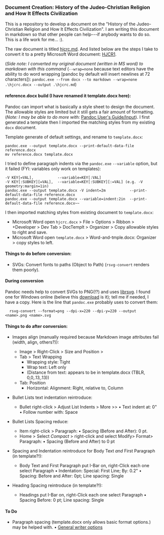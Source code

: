 ### Document Creation: History of the Judeo-Christian Religion and How It Effects Civilization

This is a repository to develop a document on the "History of the Judeo-Christian Religion and How It Effects Civilization". I am writing this document in markdown so that other people can help---if anybody wants to do so. This is a life work for me... :).

The raw document is titled [hjcrc.md](https://github.com/EdenWise/hjcrc/blob/main/hjcrc.md). And listed below are the steps I take to convert it to a pretty Microsoft Word document: [HJCR1](http://tinyurl.com/hjcr1).

(*Side note: I converted my original document (written in MS word) to markdown with this command* (`--wrap=none` because text editors have the ability to do word wrapping [pandoc by default will insert newlines at 72 characters]): `pandoc.exe --from docx --to markdown --wrap=none .\hjcrc.docx --output .\hjcrc.md`)

#### reference.docx build (I have renamed it template.docx here):

Pandoc can import what is basically a style sheet to design the document. The allowable styles are limited but it still gets a fair amount of formatting. (*Note: I may be able to do more with:* [Pandoc User's Guide/Input](https://pandoc.org/MANUAL.html#input)). I first generated a template then I imported the matching styles from my existing `docx` document.

Template generate of default settings, and rename to `template.docx`:

    pandoc.exe --output template.docx --print-default-data-file reference.docx
    mv reference.docx template.docx

I tried to define paragraph indents via the `pandoc.exe` `--variable` option, but it failed (FYI: variables only work on templates):

    -V KEY[=VAL],           --variable=KEY[:VAL]
    -V KEY[:SUBKEY][=VAL],  --variable=KEY[:SUBKEY][:=VAL] (e.g. -V geometry:margin=1in)
    pandoc.exe --output template.docx -V indent=2m           --print-default-data-file reference.docx   
    pandoc.exe --output template.docx --variable=indent:2in  --print-default-data-file reference.docx~~

I then imported matching styles from existing document to `template.docx`:

* Microsoft Word open `hjcrc.docx` > File > Options > Ribbon > +Developer > Dev Tab > DocTemplt > Organizer > Copy allowable styles to right and save.
* Microsoft Word open `template.docx`  > Word-and-tmple.docx: Organizer > copy styles to left.

#### Things to do before conversion:

* SVGs: Convert fonts to paths (Object to Path) (`rsvg-convert` renders them poorly).

#### During conversion

Pandoc needs help to convert SVGs to PNG(!?) and uses [librsvg](https://wiki.gnome.org/action/show/Projects/LibRsvg). I found one for Windows online (believe this [download](https://opensourcepack.blogspot.com/2012/06/rsvg-convert-svg-image-conversion-tool.html) is it); tell me if needed, I have a copy. Here is the line that `pandoc.exe` probably uses to convert them:

      rsvg-convert --format=png --dpi-x=220 --dpi-y=220 --output <name>.png <name>.svg

#### Things to do after conversion:

* Images align (manually required because Markdown image attributes fail (width, align, others?)):
  * Image > Right-Click > Size and Position >
  * Tab > Text Wrapping
    * Wrapping style:     Tight
    * Wrap text:          Left only
    * (Distance from text: appears to be in template.docx (TBLR, 0,0,.13,.13))
  * Tab: Position
    * Horizontal:         Alignment: Right, relative to, Column

* Bullet Lists text indentation reintroduce:
  * Bullet right-click > Adjust List Indents > More >>
    • Text indent at:     0"
    • Follow number with: Space
* Bullet Lists Spacing reduce:
  * Item right-click > Paragraph:
    • Spacing (Before and After): 0 pt.
  * Home > Select *Compact* > right-click and select Modify> Format> Paragraph:
    • Spacing (Before and After) to 0 pt

- Spacing and Indentation reintroduce for Body Text *and* First Paragraph (in template?!):
  * Body Text and First Paragraph put I-Bar on, right-Click each one select Paragraph
    • Indentation:        Special: First Line; By: 0.2"
    • Spacing:            Before and After: 0pt; Line spacing: Single

- Heading Spacing reintroduce (in template?!):
  * Headings put I-Bar on, right-Click each one select Paragraph
    • Spacing             Before:          0 pt; Line spacing: Single

#### To Do

* Paragraph spacing (template.docx only allows basic format options.) may be helped with.
  • [General writer options](https://pandoc.org/MANUAL.html#general-writer-options-1)

